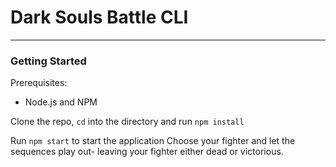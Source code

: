 # Dark Souls Battle CLI

-----

### Getting Started

Prerequisites:
- Node.js and NPM

Clone the repo, `cd` into the directory and run `npm install`

Run `npm start` to start the application
Choose your fighter and let the sequences play out- leaving your fighter either dead or victorious. 